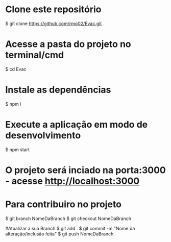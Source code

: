 # Clone este repositório
$ git clone <https://github.com/rmo02/Evac.git>

# Acesse a pasta do projeto no terminal/cmd
$ cd Evac

# Instale as dependências
$ npm i

# Execute a aplicação em modo de desenvolvimento
$ npm start

# O projeto será inciado na porta:3000 - acesse <http://localhost:3000>

# Para contribuiro no projeto
$ git branch NomeDaBranch
$ git checkout NomeDaBranch

#Atualizar a sua Branch
$ git add .
$ git commit -m "Nome da alteração/inclusão feita"
$ git push NomeDaBranch

